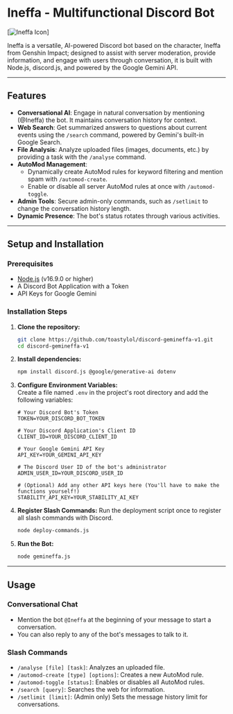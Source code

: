 # Ineffa - Multifunctional Discord Bot  

[![Ineffa Icon](https://i.postimg.cc/8CDJfCWV/b8c79e2838c9968b8ef285ee06459711-Original.jpg)]
 
Ineffa is a versatile, AI-powered Discord bot based on the character, Ineffa from Genshin Impact; designed to assist with server moderation, provide information, and engage with users through conversation, it is built with Node.js, discord.js, and powered by the Google Gemini API.
 
---  

## Features  
  
* **Conversational AI**: Engage in natural conversation by mentioning (@Ineffa) the bot. It maintains conversation history for context.  
* **Web Search**: Get summarized answers to questions about current events using the `/search` command, powered by Gemini's built-in Google Search.  
* **File Analysis**: Analyze uploaded files (images, documents, etc.) by providing a task with the `/analyse` command.
* **AutoMod Management**:  
    * Dynamically create AutoMod rules for keyword filtering and mention spam with `/automod-create`.  
    * Enable or disable all server AutoMod rules at once with `/automod-toggle`.  
* **Admin Tools**: Secure admin-only commands, such as `/setlimit` to change the conversation history length.  
* **Dynamic Presence**: The bot's status rotates through various activities.

---  
  
## Setup and Installation  
  
### Prerequisites  
* [Node.js](https://nodejs.org/) (v16.9.0 or higher)  
* A Discord Bot Application with a Token  
* API Keys for Google Gemini  
  
### Installation Steps
  
1.  **Clone the repository:**  
    ```bash  
    git clone https://github.com/toastylol/discord-gemineffa-v1.git
    cd discord-gemineffa-v1
    ```
  
2.  **Install dependencies:**  
    ```bash  
    npm install discord.js @google/generative-ai dotenv
    ```  
  
3.  **Configure Environment Variables:**  
    Create a file named `.env` in the project's root directory and add the following variables:  
  
    ```env
    # Your Discord Bot's Token  
    TOKEN=YOUR_DISCORD_BOT_TOKEN  
  
    # Your Discord Application's Client ID  
    CLIENT_ID=YOUR_DISCORD_CLIENT_ID  
  
    # Your Google Gemini API Key  
    API_KEY=YOUR_GEMINI_API_KEY  
  
    # The Discord User ID of the bot's administrator  
    ADMIN_USER_ID=YOUR_DISCORD_USER_ID  
      
    # (Optional) Add any other API keys here (You'll have to make the functions yourself!)
    STABILITY_API_KEY=YOUR_STABILITY_AI_KEY
    ```  
  
4.  **Register Slash Commands:**
    Run the deployment script once to register all slash commands with Discord.  
    ```bash
    node deploy-commands.js  
    ```  
  
5.  **Run the Bot:**  
    ```bash  
    node gemineffa.js  
    ```  
---  
  
## Usage  
  
### Conversational Chat  
-   Mention the bot `@Ineffa` at the beginning of your message to start a conversation.
-   You can also reply to any of the bot's messages to talk to it.
  
### Slash Commands  
-   `/analyse [file] [task]`: Analyzes an uploaded file.  
-   `/automod-create [type] [options]`: Creates a new AutoMod rule.  
-   `/automod-toggle [status]`: Enables or disables all AutoMod rules.  
-   `/search [query]`: Searches the web for information.  
-   `/setlimit [limit]`: (Admin only) Sets the message history limit for conversations.  

